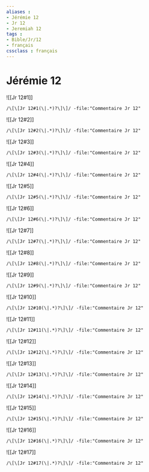 ```yaml
---
aliases : 
- Jérémie 12
- Jr 12
- Jeremiah 12
tags : 
- Bible/Jr/12
- français
cssclass : français
---
```


# Jérémie 12

![[Jr 12#1]]

```query
/\[\[Jr 12#1(\|.*)?\]\]/ -file:"Commentaire Jr 12"
```

![[Jr 12#2]]

```query
/\[\[Jr 12#2(\|.*)?\]\]/ -file:"Commentaire Jr 12"
```

![[Jr 12#3]]

```query
/\[\[Jr 12#3(\|.*)?\]\]/ -file:"Commentaire Jr 12"
```

![[Jr 12#4]]

```query
/\[\[Jr 12#4(\|.*)?\]\]/ -file:"Commentaire Jr 12"
```

![[Jr 12#5]]

```query
/\[\[Jr 12#5(\|.*)?\]\]/ -file:"Commentaire Jr 12"
```

![[Jr 12#6]]

```query
/\[\[Jr 12#6(\|.*)?\]\]/ -file:"Commentaire Jr 12"
```

![[Jr 12#7]]

```query
/\[\[Jr 12#7(\|.*)?\]\]/ -file:"Commentaire Jr 12"
```

![[Jr 12#8]]

```query
/\[\[Jr 12#8(\|.*)?\]\]/ -file:"Commentaire Jr 12"
```

![[Jr 12#9]]

```query
/\[\[Jr 12#9(\|.*)?\]\]/ -file:"Commentaire Jr 12"
```

![[Jr 12#10]]

```query
/\[\[Jr 12#10(\|.*)?\]\]/ -file:"Commentaire Jr 12"
```

![[Jr 12#11]]

```query
/\[\[Jr 12#11(\|.*)?\]\]/ -file:"Commentaire Jr 12"
```

![[Jr 12#12]]

```query
/\[\[Jr 12#12(\|.*)?\]\]/ -file:"Commentaire Jr 12"
```

![[Jr 12#13]]

```query
/\[\[Jr 12#13(\|.*)?\]\]/ -file:"Commentaire Jr 12"
```

![[Jr 12#14]]

```query
/\[\[Jr 12#14(\|.*)?\]\]/ -file:"Commentaire Jr 12"
```

![[Jr 12#15]]

```query
/\[\[Jr 12#15(\|.*)?\]\]/ -file:"Commentaire Jr 12"
```

![[Jr 12#16]]

```query
/\[\[Jr 12#16(\|.*)?\]\]/ -file:"Commentaire Jr 12"
```

![[Jr 12#17]]

```query
/\[\[Jr 12#17(\|.*)?\]\]/ -file:"Commentaire Jr 12"
```

